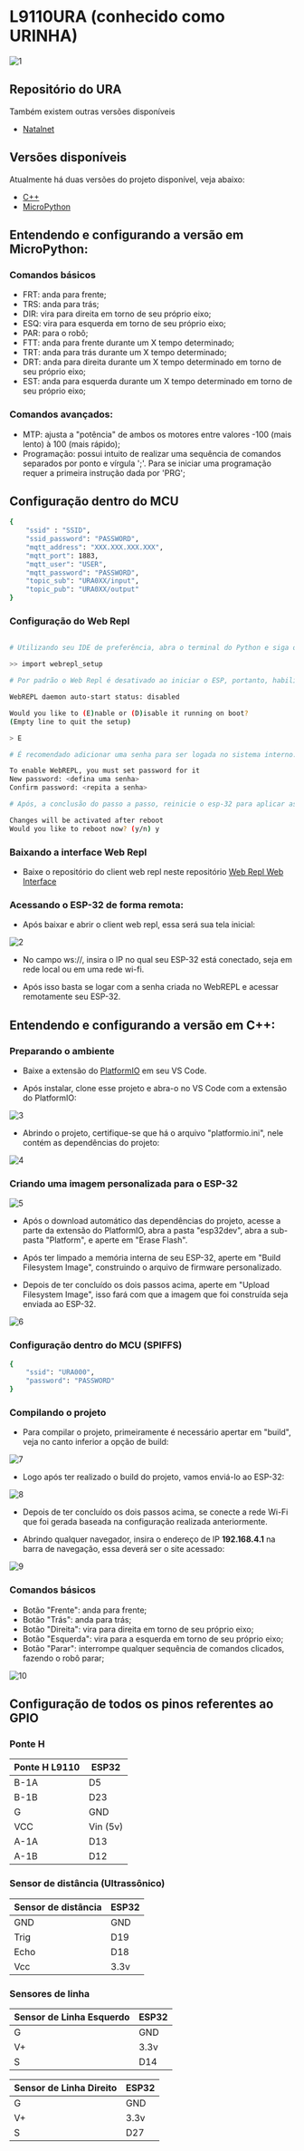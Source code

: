 # L9110URA (conhecido como URINHA)

![1](https://raw.githubusercontent.com/luissssmartins/L9110URA/main/images/L9110URA.jpg)

## Repositório do URA

Também existem outras versões disponíveis

* [Natalnet](https://github.com/Natalnet/ura-codes/)

## Versões disponíveis

Atualmente há duas versões do projeto disponível, veja abaixo:

* [C++](https://github.com/luissssmartins/L9110URA/tree/main/c%2B%2B)
* [MicroPython](https://github.com/luissssmartins/L9110URA/tree/main/micropython)

## Entendendo e configurando a versão em MicroPython:

### Comandos básicos

* FRT: anda para frente;
* TRS: anda para trás;
* DIR: vira para direita em torno de seu próprio eixo;
* ESQ: vira para esquerda em torno de seu próprio eixo;
* PAR: para o robô;
* FTT: anda para frente durante um X tempo determinado;
* TRT: anda para trás durante um X tempo determinado;
* DRT: anda para direita durante um X tempo determinado em torno de seu próprio eixo;
* EST: anda para esquerda durante um X tempo determinado em torno de seu próprio eixo;

### Comandos avançados:

* MTP: ajusta a "potência" de ambos os motores entre valores -100 (mais lento) à 100 (mais rápido);
* Programação: possui intuito de realizar uma sequência de comandos separados por ponto e vírgula ';'. Para se iniciar uma programação requer
a primeira instrução dada por 'PRG';

## Configuração dentro do MCU

```bash
{
    "ssid" : "SSID",
    "ssid_password": "PASSWORD",
    "mqtt_address": "XXX.XXX.XXX.XXX",
    "mqtt_port": 1883,
    "mqtt_user": "USER",
    "mqtt_password": "PASSWORD",
    "topic_sub": "URA0XX/input",
    "topic_pub": "URA0XX/output"
}

```

### Configuração do Web Repl

```bash

# Utilizando seu IDE de preferência, abra o terminal do Python e siga o passo a passo padrão definido pelo setup:

>> import webrepl_setup

# Por padrão o Web Repl é desativado ao iniciar o ESP, portanto, habilite-o.

WebREPL daemon auto-start status: disabled

Would you like to (E)nable or (D)isable it running on boot?
(Empty line to quit the setup)

> E

# É recomendado adicionar uma senha para ser logada no sistema interno.

To enable WebREPL, you must set password for it
New password: <defina uma senha>
Confirm password: <repita a senha>

# Após, a conclusão do passo a passo, reinicie o esp-32 para aplicar as alterações.

Changes will be activated after reboot
Would you like to reboot now? (y/n) y

```

### Baixando a interface Web Repl

* Baixe o repositório do client web repl neste repositório [Web Repl Web Interface](https://github.com/micropython/webrepl)

### Acessando o ESP-32 de forma remota:

* Após baixar e abrir o client web repl, essa será sua tela inicial:

![2](https://github.com/luissssmartins/L9110URA/blob/main/images/webrepl.png)

* No campo ws://<IP>, insira o IP no qual seu ESP-32 está conectado, seja em rede local ou em uma rede wi-fi.

* Após isso basta se logar com a senha criada no WebREPL e acessar remotamente seu ESP-32.

## Entendendo e configurando a versão em C++:

### Preparando o ambiente

* Baixe a extensão do [PlatformIO](https://platformio.org/install/ide?install=vscode) em seu VS Code.

* Após instalar, clone esse projeto e abra-o no VS Code com a extensão do PlatformIO:

![3](https://github.com/luissssmartins/L9110URA/blob/main/images/platformio_1.png)

* Abrindo o projeto, certifique-se que há o arquivo "platformio.ini", nele contém as dependências do projeto:

![4](https://github.com/luissssmartins/L9110URA/blob/main/images/platformio_2.png)

### Criando uma imagem personalizada para o ESP-32
    
![5](https://github.com/luissssmartins/L9110URA/blob/main/images/platformio_3.png)

* Após o download automático das dependências do projeto, acesse a parte da extensão do PlatformIO, abra a pasta "esp32dev", abra a sub-pasta "Platform", e aperte em "Erase Flash".

* Após ter limpado a memória interna de seu ESP-32, aperte em "Build Filesystem Image", construindo o arquivo de firmware personalizado.

* Depois de ter concluído os dois passos acima, aperte em "Upload Filesystem Image", isso fará com que a imagem que foi construída seja enviada ao ESP-32.
 
![6](https://github.com/luissssmartins/L9110URA/blob/main/images/platformio_4.png)

### Configuração dentro do MCU (SPIFFS)

```bash
{
    "ssid": "URA000",
    "password": "PASSWORD"
}
```

### Compilando o projeto

* Para compilar o projeto, primeiramente é necessário apertar em "build", veja no canto inferior a opção de build:

![7](https://github.com/luissssmartins/L9110URA/blob/main/images/platformio_5.png)

* Logo após ter realizado o build do projeto, vamos enviá-lo ao ESP-32:

![8](https://github.com/luissssmartins/L9110URA/blob/main/images/platformio_6.png)

* Depois de ter concluído os dois passos acima, se conecte a rede Wi-Fi que foi gerada baseada na configuração realizada anteriormente.

* Abrindo qualquer navegador, insira o endereço de IP **192.168.4.1** na barra de navegação, essa deverá ser o site acessado:

![9](https://github.com/luissssmartins/L9110URA/blob/main/images/ura-control.png)

### Comandos básicos

* Botão "Frente": anda para frente;
* Botão "Trás": anda para trás;
* Botão "Direita": vira para direita em torno de seu próprio eixo;
* Botão "Esquerda": vira para a esquerda em torno de seu próprio eixo;
* Botão "Parar": interrompe qualquer sequência de comandos clicados, fazendo o robô parar;

![10](https://github.com/luissssmartins/L9110URA/blob/main/images/ura-commands.png)
 
## Configuração de todos os pinos referentes ao GPIO

### Ponte H 

| Ponte H L9110  | ESP32 |
| --------------- | --------------- | 
| B-1A | D5 |
| B-1B | D23 |
| G  | GND  | 
| VCC | Vin (5v) | 
| A-1A | D13 | 
| A-1B | D12 | 

### Sensor de distância (Ultrassônico) 

| Sensor de distância | ESP32 |
| --------------- | --------------- | 
| GND | GND  | 
| Trig  | D19 | 
| Echo  | D18 |
| Vcc | 3.3v | 

### Sensores de linha 

| Sensor de Linha Esquerdo | ESP32 |
| --------------- | --------------- | 
| G  | GND  | 
| V+ | 3.3v | 
| S  | D14 | 


| Sensor de Linha Direito | ESP32 |
| --------------- | --------------- | 
| G  | GND  | 
| V+ | 3.3v | 
| S  | D27 |
